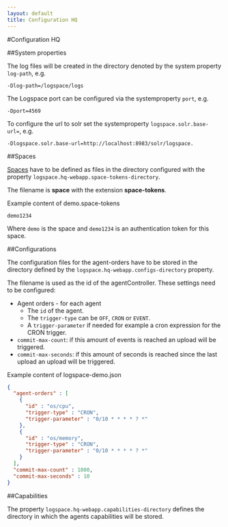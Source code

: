 ```yaml
---
layout: default
title: Configuration HQ
---
```


#Configuration HQ

##System properties

The log files will be created in the directory denoted by the system property `log-path`, e.g.

```
-Dlog-path=/logspace/logs
```

The Logspace port can be configured via the systemproperty `port`, e.g. 

```
-Dport=4569
```

To configure the url to solr set the systemproperty `logspace.solr.base-url=`, e.g.

```
-Dlogspace.solr.base-url=http://localhost:8983/solr/logspace.
```

##Spaces

[Spaces](/multiple-spaces) have to be defined as files in the directory configured with the property `logspace.hq-webapp.space-tokens-directory`.

The filename is **space** with the extension **space-tokens**.

Example content of demo.space-tokens

```
demo1234
```

Where `demo` is the space and `demo1234` is an authentication token for this space.

##Configurations

The configuration files for the agent-orders have to be stored in the directory defined by the `logspace.hq-webapp.configs-directory` property.

The filename is used as the id of the agentController. These settings need to be configured:

  - Agent orders - for each agent
    - The `id` of the agent.
    - The `trigger-type` can be `OFF`, `CRON` or `EVENT`.
    - A `trigger-parameter` if needed for example a cron expression for the CRON trigger.
  - `commit-max-count`: if this amount of events is reached an upload will be triggered.
  - `commit-max-seconds`: if this amount of seconds is reached since the last upload an upload will be triggered.

Example content of logspace-demo.json

```json
{
  "agent-orders" : [
    {
      "id" : "os/cpu",
      "trigger-type" : "CRON",
      "trigger-parameter" : "0/10 * * * * ? *"
    },
    {
      "id" : "os/memory",
      "trigger-type" : "CRON",
      "trigger-parameter" : "0/10 * * * * ? *"
    }
  ],
  "commit-max-count" : 1000,
  "commit-max-seconds" : 10
}
```

##Capabilities

The property `logspace.hq-webapp.capabilities-directory` defines the directory in which the agents capabilities will be stored.
